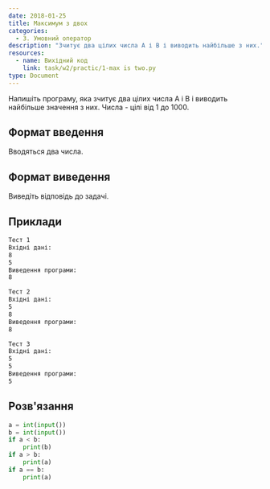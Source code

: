 ```yaml
---
date: 2018-01-25
title: Максимум з двох
categories:
  - 3. Умовний оператор
description: "Зчитує два цілих числа A і B і виводить найбільше з них."
resources:
  - name: Вихідний код
    link: task/w2/practic/1-max is two.py
type: Document
---
```


Напишіть програму, яка зчитує два цілих числа A і B і виводить найбільше значення з них. Числа - цілі від 1 до 1000.

## Формат введення

Вводяться два числа.

## Формат виведення

Виведіть відповідь до задачі.

## Приклади

```bash
Тест 1
Вхідні дані:
8
5
Виведення програми:
8

Тест 2
Вхідні дані:
5
8
Виведення програми:
8

Тест 3
Вхідні дані:
5
5
Виведення програми:
5
```

## Розв'язання

```python
a = int(input())
b = int(input())
if a < b:
    print(b)
if a > b:
    print(a)
if a == b:
    print(a)
```